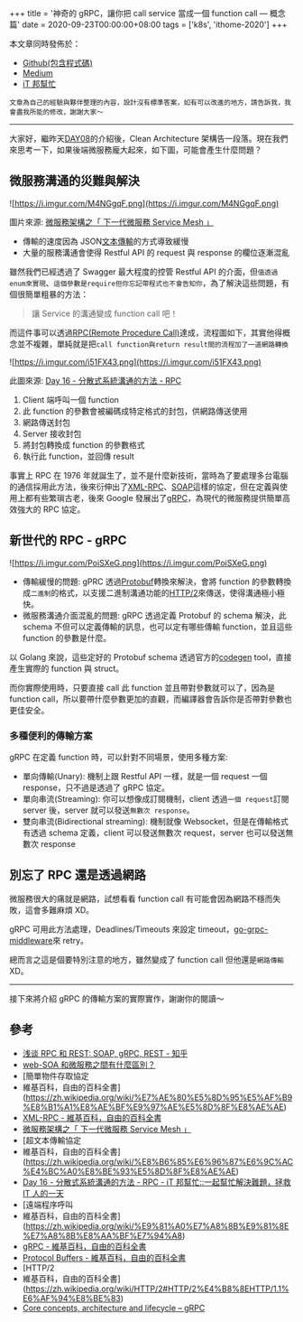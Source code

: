 +++
title = '神奇的 gRPC，讓你把 call service 當成一個 function call — 概念篇'
date = 2020-09-23T00:00:00+08:00
tags = ['k8s', 'ithome-2020']
+++

本文章同時發佈於：

- [Github(包含程式碼)](https://github.com/superj80820/2020-ithelp-contest/blob/master/DAY09)
- [Medium](https://medium.com/%E9%AB%92%E6%A1%B6%E5%AD%90/day9-%E7%A5%9E%E5%A5%87%E7%9A%84-grpc-%E8%AE%93%E4%BD%A0%E6%8A%8A-call-service-%E7%95%B6%E6%88%90%E4%B8%80%E5%80%8B-function-call-%E6%A6%82%E5%BF%B5%E7%AF%87-1a27e7f24331)
- [iT
邦幫忙](https://ithelp.ithome.com.tw/articles/10242372)

```
文章為自己的經驗與夥伴整理的內容，設計沒有標準答案，如有可以改進的地方，請告訴我，我會盡我所能的修改，謝謝大家～
```

---

大家好，繼昨天[DAY08](https://github.com/superj80820/2020-ithelp-contest/blob/master/DAY08)的介紹後，Clean
Architecture
架構告一段落。現在我們來思考一下，如果後端微服務龐大起來，如下圖，可能會產生什麼問題？

## 微服務溝通的災難與解決

![https://i.imgur.com/M4NGgqF.png](https://i.imgur.com/M4NGgqF.png)

圖片來源: [微服務架構之「
下一代微服務 Service Mesh 」](https://www.itread01.com/content/1561532706.html)

- 傳輸的速度因為 JSON[文本傳輸](https://zh.wikipedia.org/wiki/%E8%B6%85%E6%96%87%E6%9C%AC%E4%BC%A0%E8%BE%93%E5%8D%8F%E8%AE%AE)的方式導致緩慢
- 大量的服務溝通會使得 Restful API 的 request 與 response
的欄位逐漸混亂

雖然我們已經透過了 Swagger 最大程度的控管 Restful API
的介面，但`值透過enum來實現`、`這個參數是require但你忘記帶程式也不會告知你`，為了解決這些問題，有個很簡單粗暴的方法：

> 讓 Service 的溝通變成 function call 吧！
> 

而這件事可以透過[RPC(Remote
Procedure
Call)](https://zh.wikipedia.org/zh-tw/%E9%81%A0%E7%A8%8B%E9%81%8E%E7%A8%8B%E8%AA%BF%E7%94%A8)達成，流程圖如下，其實他得概念並不複雜，單純就是把`call function與return result間的流程加了一道網路轉換`

![https://i.imgur.com/i51FX43.png](https://i.imgur.com/i51FX43.png)

此圖來源: [Day 16 -
分散式系統溝通的方法 - RPC](https://ithelp.ithome.com.tw/articles/10223580)

1. Client 端呼叫一個 function
2. 此 function 的參數會被編碼成特定格式的封包，供網路傳送使用
3. 網路傳送封包
4. Server 接收封包
5. 將封包轉換成 function 的參數格式
6. 執行此 function，並回傳 result

事實上 RPC 在 1976
年就誕生了，並不是什麼新技術，當時為了要處理多台電腦的通信採用此方法，後來衍伸出了[XML-RPC](https://zh.wikipedia.org/wiki/XML-RPC)、[SOAP](https://zh.wikipedia.org/wiki/%E7%AE%80%E5%8D%95%E5%AF%B9%E8%B1%A1%E8%AE%BF%E9%97%AE%E5%8D%8F%E8%AE%AE)這樣的協定，但在定義與使用上都有些繁瑣古老，後來
Google 發展出了[gRPC](https://zh.wikipedia.org/wiki/GRPC)，為現代的微服務提供簡單高效強大的
RPC 協定。

## 新世代的 RPC - gRPC

![https://i.imgur.com/PoiSXeG.png](https://i.imgur.com/PoiSXeG.png)

- 傳輸緩慢的問題: gPRC 透過[Protobuf](https://zh.wikipedia.org/wiki/Protocol_Buffers)轉換來解決，會將
function 的參數轉換成`二進制`的格式，以支援二進制溝通功能的[HTTP/2](https://zh.wikipedia.org/wiki/HTTP/2#HTTP/2%E4%B8%8EHTTP/1.1%E6%AF%94%E8%BE%83)來傳送，使得溝通極小極快。
- 微服務溝通介面混亂的問題: gRPC 透過定義 Protobuf 的 schema 解決，此
schema 不但可以定義傳輸的訊息，也可以定有哪些傳輸 function，並且這些
function 的參數是什麼。

以 Golang 來說，這些定好的 Protobuf schema 透過官方的[codegen](https://www.grpc.io/docs/languages/go/quickstart/)
tool，直接產生實際的 function 與 struct。

而你實際使用時，只要直接 call 此 function
並且帶對參數就可以了，因為是 function
call，所以要帶什麼參數更加的直觀，而編譯器會告訴你是否帶對參數也更佳安全。

### 多種便利的傳輸方案

gRPC 在定義 function 時，可以針對不同場景，使用多種方案:

- 單向傳輸(Unary): 機制上跟 Restful API 一樣，就是一個 request 一個
response，只不過是透過了 gRPC 協定。
- 單向串流(Streaming): 你可以想像成訂閱機制，client
透過`一個 request`訂閱 server 後，server
就可以發送`無數次 response`。
- 雙向串流(Bidirectional streaming): 機制就像
Websocket，但是在傳輸格式有透過 schema 定義，client 可以發送無數次
request，server 也可以發送無數次 response

## 別忘了 RPC 還是透過網路

微服務很大的痛就是網路，試想看看 function call
有可能會因為網路不穩而失敗，這會多難麻煩 XD。

gRPC 可用此方法處理，Deadlines/Timeouts 來設定 timeout，[go-grpc-middleware](https://godoc.org/github.com/grpc-ecosystem/go-grpc-middleware/retry)來
retry。

總而言之這是個要特別注意的地方，雖然變成了 function call
但他還是`網路傳輸`XD。

---

接下來將介紹 gRPC 的傳輸方案的實際實作，謝謝你的閱讀～

## 參考

- [浅谈 RPC 和 REST:
SOAP, gRPC, REST - 知乎](https://zhuanlan.zhihu.com/p/60352360)
- [web-SOA
和微服務之間有什麼區別？](https://stackoverflow.com/questions/48190148/what-is-the-difference-between-soa-and-microservices)
- [簡單物件存取協定
- 維基百科，自由的百科全書](https://zh.wikipedia.org/wiki/%E7%AE%80%E5%8D%95%E5%AF%B9%E8%B1%A1%E8%AE%BF%E9%97%AE%E5%8D%8F%E8%AE%AE)
- [XML-RPC -
維基百科，自由的百科全書](https://zh.wikipedia.org/wiki/XML-RPC)
- [微服務架構之「
下一代微服務 Service Mesh 」](https://www.itread01.com/content/1561532706.html)
- [超文本傳輸協定
- 維基百科，自由的百科全書](https://zh.wikipedia.org/wiki/%E8%B6%85%E6%96%87%E6%9C%AC%E4%BC%A0%E8%BE%93%E5%8D%8F%E8%AE%AE)
- [Day 16 -
分散式系統溝通的方法 - RPC - iT 邦幫忙::一起幫忙解決難題，拯救 IT
人的一天](https://ithelp.ithome.com.tw/articles/10223580)
- [遠端程序呼叫
- 維基百科，自由的百科全書](https://zh.wikipedia.org/wiki/%E9%81%A0%E7%A8%8B%E9%81%8E%E7%A8%8B%E8%AA%BF%E7%94%A8)
- [gRPC -
維基百科，自由的百科全書](https://zh.wikipedia.org/wiki/GRPC)
- [Protocol
Buffers - 維基百科，自由的百科全書](https://zh.wikipedia.org/wiki/Protocol_Buffers)
- [HTTP/2
- 維基百科，自由的百科全書](https://zh.wikipedia.org/wiki/HTTP/2#HTTP/2%E4%B8%8EHTTP/1.1%E6%AF%94%E8%BE%83)
- [Core
concepts, architecture and lifecycle – gRPC](https://grpc.io/docs/what-is-grpc/core-concepts/)